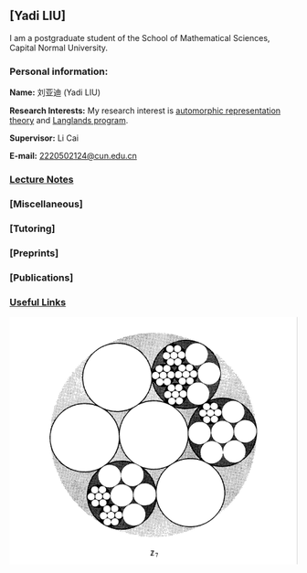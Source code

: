 ## [Yadi LIU]
I am a postgraduate student of the School of Mathematical Sciences, Capital Normal University.

### Personal information:

**Name:** 刘亚迪 (Yadi LIU)

**Research Interests:** My research interest is [automorphic representation theory](https://en.wikipedia.org/wiki/Automorphic_form#Automorphic_representations) and [Langlands program](https://artinkevin.github.io/notes/](https://en.wikipedia.org/wiki/Langlands_program)).

**Supervisor:** Li Cai

**E-mail:** 2220502124@cun.edu.cn

### [Lecture Notes](https://artinkevin.github.io/notes/)
### [Miscellaneous]
### [Tutoring]
### [Preprints]
### [Publications]
### [Useful Links](https://artinkevin.github.io/Links/)

![图片](p-adic.png)

